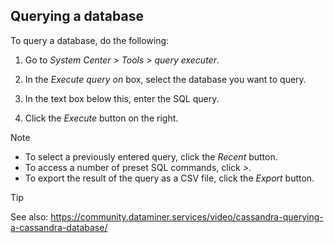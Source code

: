 ## Querying a database

To query a database, do the following:

1. Go to *System Center \>* *Tools* \> *query executer*.

2. In the *Execute query on* box, select the database you want to query.

3. In the text box below this, enter the SQL query.

4. Click the *Execute* button on the right.

> [!NOTE]
> -  To select a previously entered query, click the *Recent* button.
> -  To access a number of preset SQL commands, click *\>*.
> -  To export the result of the query as a CSV file, click the *Export* button.

> [!TIP]
> See also:
> <https://community.dataminer.services/video/cassandra-querying-a-cassandra-database/>
